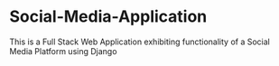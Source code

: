 # Social-Media-Application
This is a Full Stack Web Application exhibiting functionality of a Social Media Platform using Django
